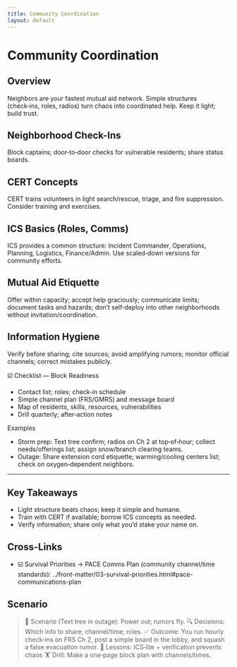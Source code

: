 ```yaml
---
title: Community Coordination
layout: default
---
```


# Community Coordination

## Overview
Neighbors are your fastest mutual aid network. Simple structures (check‑ins, roles, radios) turn chaos into coordinated help. Keep it light; build trust.

## Neighborhood Check-Ins
Block captains; door‑to‑door checks for vulnerable residents; share status boards.

## CERT Concepts
CERT trains volunteers in light search/rescue, triage, and fire suppression. Consider training and exercises.

## ICS Basics (Roles, Comms)
ICS provides a common structure: Incident Commander, Operations, Planning, Logistics, Finance/Admin. Use scaled‑down versions for community efforts.

## Mutual Aid Etiquette
Offer within capacity; accept help graciously; communicate limits; document tasks and hazards; don’t self‑deploy into other neighborhoods without invitation/coordination.

## Information Hygiene
Verify before sharing; cite sources; avoid amplifying rumors; monitor official channels; correct mistakes publicly.

☑️ Checklist — Block Readiness
- Contact list; roles; check‑in schedule
- Simple channel plan (FRS/GMRS) and message board
- Map of residents, skills, resources, vulnerabilities
- Drill quarterly; after‑action notes

Examples
- Storm prep: Text tree confirm; radios on Ch 2 at top‑of‑hour; collect needs/offerings list; assign snow/branch clearing teams.
- Outage: Share extension cord etiquette; warming/cooling centers list; check on oxygen‑dependent neighbors.

---

## Key Takeaways
- Light structure beats chaos; keep it simple and humane.
- Train with CERT if available; borrow ICS concepts as needed.
- Verify information; share only what you’d stake your name on.

## Cross-Links
- ☑️ Survival Priorities → PACE Comms Plan (community channel/time standards): ../front-matter/03-survival-priorities.html#pace-communications-plan

## Scenario

> 🧭 Scenario (Text tree in outage): Power out; rumors fly.
> 🔍 Decisions: Which info to share; channel/time; roles.
> ✅ Outcome: You run hourly check‑ins on FRS Ch 2, post a simple board in the lobby, and squash a false evacuation rumor.
> 🧠 Lessons: ICS‑lite + verification prevents chaos
> 🏋️ Drill: Make a one‑page block plan with channels/times.
